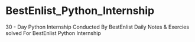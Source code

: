 # BestEnlist_Python_Internship
30 - Day Python Internship Conducted By BestEnlist 
Daily Notes & Exercies solved For BestEnlist Python Internship
